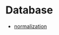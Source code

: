 # Database
- <a href='https://github.com/younhwan97/cs-study/tree/main/database/normalization'>normalization</a>